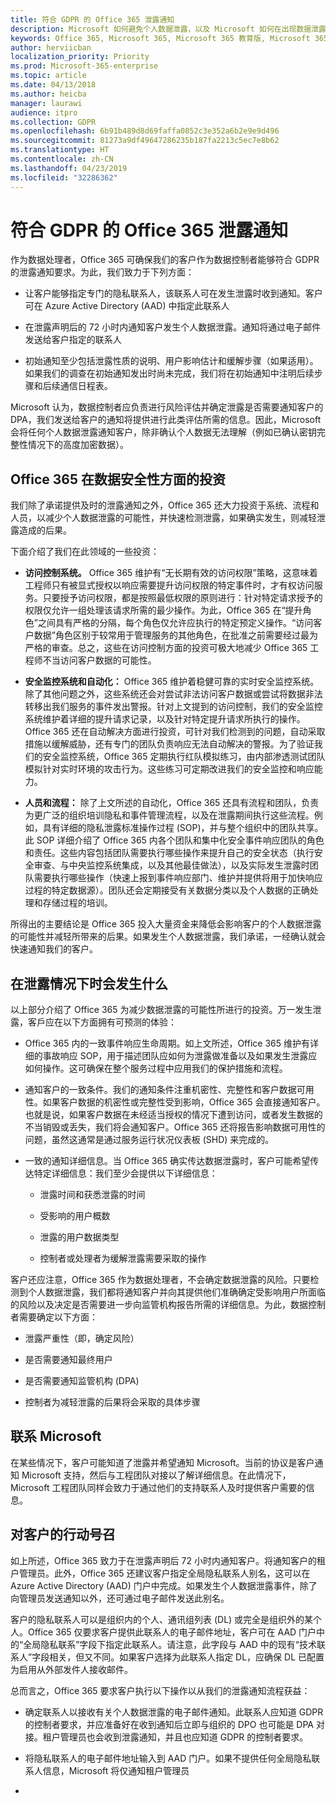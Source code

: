 ```yaml
---
title: 符合 GDPR 的 Office 365 泄露通知
description: Microsoft 如何避免个人数据泄露，以及 Microsoft 如何在出现数据泄露时响应和通知客户。
keywords: Office 365, Microsoft 365, Microsoft 365 教育版, Microsoft 365 文档, GDPR
author: herviicban
localization_priority: Priority
ms.prod: Microsoft-365-enterprise
ms.topic: article
ms.date: 04/13/2018
ms.author: heicba
manager: laurawi
audience: itpro
ms.collection: GDPR
ms.openlocfilehash: 6b91b489d8d69faffa0852c3e352a6b2e9e9d496
ms.sourcegitcommit: 81273a9df49647286235b187fa2213c5ec7e8b62
ms.translationtype: HT
ms.contentlocale: zh-CN
ms.lasthandoff: 04/23/2019
ms.locfileid: "32286362"
---
```

# <a name="office-365-breach-notification-under-the-gdpr"></a>符合 GDPR 的 Office 365 泄露通知

作为数据处理者，Office 365 可确保我们的客户作为数据控制者能够符合 GDPR 的泄露通知要求。为此，我们致力于下列方面：

-   让客户能够指定专门的隐私联系人，该联系人可在发生泄露时收到通知。客户可在 Azure Active Directory (AAD) 中指定此联系人

-   在泄露声明后的 72 小时内通知客户发生个人数据泄露。通知将通过电子邮件发送给客户指定的联系人

-   初始通知至少包括泄露性质的说明、用户影响估计和缓解步骤（如果适用）。如果我们的调查在初始通知发出时尚未完成，我们将在初始通知中注明后续步骤和后续通信日程表。

Microsoft 认为，数据控制者应负责进行风险评估并确定泄露是否需要通知客户的 DPA，我们发送给客户的通知将提供进行此类评估所需的信息。因此，Microsoft 会将任何个人数据泄露通知客户，除非确认个人数据无法理解（例如已确认密钥完整性情况下的高度加密数据）。

## <a name="office-365-investments-in-data-security"></a>Office 365 在数据安全性方面的投资

我们除了承诺提供及时的泄露通知之外，Office 365 还大力投资于系统、流程和人员，以减少个人数据泄露的可能性，并快速检测泄露，如果确实发生，则减轻泄露造成的后果。

下面介绍了我们在此领域的一些投资：

-   **访问控制系统。** Office 365 维护有“无长期有效的访问权限”策略，这意味着工程师只有被显式授权以响应需要提升访问权限的特定事件时，才有权访问服务。只要授予访问权限，都是按照最低权限的原则进行：针对特定请求授予的权限仅允许一组处理该请求所需的最少操作。为此，Office 365 在“提升角色”之间具有严格的分隔，每个角色仅允许应执行的特定预定义操作。“访问客户数据”角色区别于较常用于管理服务的其他角色，在批准之前需要经过最为严格的审查。总之，这些在访问控制方面的投资可极大地减少 Office 365 工程师不当访问客户数据的可能性。

-   **安全监控系统和自动化：** Office 365 维护着稳健可靠的实时安全监控系统。除了其他问题之外，这些系统还会对尝试非法访问客户数据或尝试将数据非法转移出我们服务的事件发出警报。针对上文提到的访问控制，我们的安全监控系统维护着详细的提升请求记录，以及针对特定提升请求所执行的操作。Office 365 还在自动解决方面进行投资，可针对我们检测到的问题，自动采取措施以缓解威胁，还有专门的团队负责响应无法自动解决的警报。为了验证我们的安全监控系统，Office 365 定期执行红队模拟练习，由内部渗透测试团队模拟针对实时环境的攻击行为。这些练习可定期改进我们的安全监控和响应能力。

-   **人员和流程：** 除了上文所述的自动化，Office 365 还具有流程和团队，负责为更广泛的组织培训隐私和事件管理流程，以及在泄露期间执行这些流程。例如，具有详细的隐私泄露标准操作过程 (SOP)，并与整个组织中的团队共享。此 SOP 详细介绍了 Office 365 内各个团队和集中化安全事件响应团队的角色和责任。这些内容包括团队需要执行哪些操作来提升自己的安全状态（执行安全审查、与中央监控系统集成，以及其他最佳做法），以及实际发生泄露时团队需要执行哪些操作（快速上报到事件响应部门、维护并提供将用于加快响应过程的特定数据源）。团队还会定期接受有关数据分类以及个人数据的正确处理和存储过程的培训。

所得出的主要结论是 Office 365 投入大量资金来降低会影响客户的个人数据泄露的可能性并减轻所带来的后果。如果发生个人数据泄露，我们承诺，一经确认就会快速通知我们的客户。

## <a name="what-to-expect-in-the-event-of-breach"></a>在泄露情况下时会发生什么

以上部分介绍了 Office 365 为减少数据泄露的可能性所进行的投资。万一发生泄露，客戶应在以下方面拥有可预测的体验：

-   Office 365 内的一致事件响应生命周期。如上文所述，Office 365 维护有详细的事故响应 SOP，用于描述团队应如何为泄露做准备以及如果发生泄露应如何操作。这可确保在整个服务过程中应用我们的保护措施和流程。

-   通知客户的一致条件。我们的通知条件注重机密性、完整性和客户数据可用性。如果客户数据的机密性或完整性受到影响，Office 365 会直接通知客户。也就是说，如果客户数据在未经适当授权的情况下遭到访问，或者发生数据的不当销毁或丢失，我们将会通知客户。Office 365 还将报告影响数据可用性的问题，虽然这通常是通过服务运行状况仪表板 (SHD) 来完成的。

-   一致的通知详细信息。当 Office 365 确实传达数据泄露时，客户可能希望传达特定详细信息：我们至少会提供以下详细信息：

    -   泄露时间和获悉泄露的时间

    -   受影响的用户概数

    -   泄露的用户数据类型

    -   控制者或处理者为缓解泄露需要采取的操作

客户还应注意，Office 365 作为数据处理者，不会确定数据泄露的风险。只要检测到个人数据泄露，我们都将通知客户并向其提供他们准确确定受影响用户所面临的风险以及决定是否需要进一步向监管机构报告所需的详细信息。为此，数据控制者需要确定以下方面：

-   泄露严重性（即，确定风险）

-   是否需要通知最终用户

-   是否需要通知监管机构 (DPA)

-   控制者为减轻泄露的后果将会采取的具体步骤

## <a name="contacting-microsoft"></a>联系 Microsoft

在某些情况下，客户可能知道了泄露并希望通知 Microsoft。当前的协议是客户通知 Microsoft 支持，然后与工程团队对接以了解详细信息。在此情况下，Microsoft 工程团队同样会致力于通过他们的支持联系人及时提供客户需要的信息。

## <a name="call-to-action-for-customers"></a>对客户的行动号召

如上所述，Office 365 致力于在泄露声明后 72 小时内通知客户。将通知客户的租户管理员。此外，Office 365 还建议客户指定全局隐私联系人别名，这可以在 Azure Active Directory (AAD) 门户中完成。如果发生个人数据泄露事件，除了向管理员发送通知以外，还可通过电子邮件发送此别名。

客户的隐私联系人可以是组织内的个人、通讯组列表 (DL) 或完全是组织外的某个人。Office 365 仅要求客户提供此联系人的电子邮件地址，客户可在 AAD 门户中的“全局隐私联系”字段下指定此联系人。请注意，此字段与 AAD 中的现有“技术联系人”字段相关，但又不同。如果客户选择为此联系人指定 DL，应确保 DL 已配置为启用从外部发件人接收邮件。

总而言之，Office 365 要求客户执行以下操作以从我们的泄露通知流程获益：

-   确定联系人以接收有关个人数据泄露的电子邮件通知。此联系人应知道 GDPR 的控制者要求，并应准备好在收到通知后立即与组织的 DPO 也可能是 DPA 对接。租户管理员也会收到泄露通知，并且也应知道 GDPR 的控制者要求。

-   将隐私联系人的电子邮件地址输入到 AAD 门户。如果不提供任何全局隐私联系人信息，Microsoft 将仅通知租户管理员
- <!-- note that there is missing text clipped from the original Word doc -->
